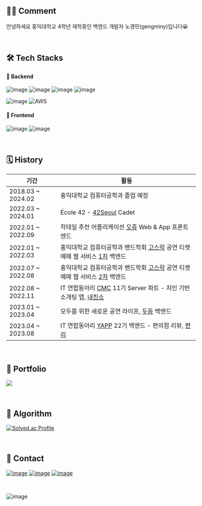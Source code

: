 <div align=left>

  ## 👨‍💻 Comment 

  안녕하세요 홍익대학교 4학년 재학중인 백엔드 개발자 노경민(gengminy)입니다😀

  <br/>

  ## 🛠 Tech Stacks 

  #### 📌 Backend
  ![image](https://img.shields.io/badge/Spring-6DB33F?style=flat-squaree&logo=spring&logoColor=white)
  ![image](https://img.shields.io/badge/Nestjs-D91313?style=flat-square&logo=nestjs&logoColor=white)
  ![image](https://img.shields.io/badge/MySQL-005C84?style=flat-square&logo=mysql&logoColor=white)
  ![image](https://img.shields.io/badge/Redis-DC382D?style=flat-square&logo=Redis&logoColor=white)

  ![image](https://img.shields.io/badge/Docker-2CA5E0?style=flat-square&logo=docker&logoColor=white)
  ![AWS](https://img.shields.io/badge/AWS-%23FF9900.svg?style=flat-square&logo=amazon-aws&logoColor=white)

  #### 📌 Frontend
  ![image](	https://img.shields.io/badge/React-20232A?style=flat-square&logo=react&logoColor=61DAFB)
  ![image](https://img.shields.io/badge/Flutter-02569B?style=flat-square&logo=flutter&logoColor=white)



  <br/>
  
  
  ## 🗓 History 

    
    
|기간|활동|
|------|---|
|2018.03 ~ 2024.02|홍익대학교 컴퓨터공학과 졸업 예정|
|2022.03 ~ 2024.01|École 42 - [42Seoul](https://42seoul.kr/seoul42/main/view) Cadet|
|2022.01 ~ 2022.09|칵테일 추천 어플리케이션 [오쥬](https://github.com/cocktail-Ohzu/Ohzu-FrontEnd) Web & App 프론트엔드|
|2022.01 ~ 2022.03|홍익대학교 컴퓨터공학과 밴드학회 [고스락](https://github.com/Gosrock) 공연 티켓 예매 웹 서비스 [1차](https://github.com/Gosrock/Ticket-Backend-21th) 백엔드|
|2022.07 ~ 2022.08|홍익대학교 컴퓨터공학과 밴드학회 [고스락](https://github.com/Gosrock) 공연 티켓 예매 웹 서비스 [2차](https://github.com/Gosrock/Ticket-Backend-22th) 백엔드|
|2022.08 ~ 2022.11|IT 연합동아리 [CMC](https://www.makeus.in) 11기 Server 파트 - 지인 기반 소개팅 앱, [내친소](https://github.com/team-tiki-taka/naechinso-server)|
|2023.01 ~ 2023.04|모두를 위한 새로운 공연 라이프, [두둥](https://github.com/Gosrock/DuDoong-Backend) 백엔드|
|2023.04 ~ 2023.08|IT 연합동아리 [YAPP](https://www.yapp.co.kr/) 22기 백엔드 - 편의점 리뷰, [편리](https://github.com/YAPP-Github/pyunlee-server)|

<br/>
  
  
  ## 📸 Portfolio
<a href="https://gengminy.notion.site/gengminy-7d1375d5388e484f86495ede93a1a55a">![](https://img.shields.io/badge/Notion-000000?style=flat-square&logo=notion&logoColor=white)</a>
  
  <br/>
  

  ## 🔑 Algorithm 

  [![Solved.ac Profile](http://mazassumnida.wtf/api/v2/generate_badge?boj=kls1998)](https://solved.ac/kls1998/)



  <br/>

  ## 📩 Contact 

  <a href="https://github.com/gengminy">![image](https://img.shields.io/badge/GitHub-100000?style=flat-square&logo=github&logoColor=white)</a>
  <a href="https://www.instagram.com/gengminy">![image](https://img.shields.io/badge/Instagram-E4405F?style=flat-square&logo=instagram&logoColor=white)</a>
  <a href="https://gengminy.tistory.com/">![image](https://img.shields.io/badge/Tistory-184D66?style=flat-square&logo=Telegraph&logoColor=white)</a>

  <br>

  ![image](https://hits.seeyoufarm.com/api/count/incr/badge.svg?url=https%3A%2F%2Fgithub.com%2Fgengminy1212%2Fhit-counter)

</div>
